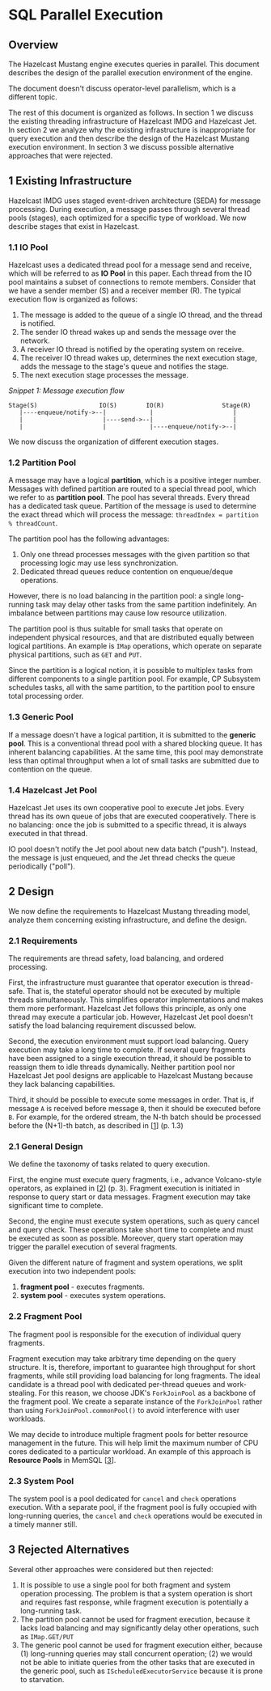 # SQL Parallel Execution

## Overview

The Hazelcast Mustang engine executes queries in parallel. This document describes the design of the parallel execution
environment of the engine.

The document doesn't discuss operator-level parallelism, which is a different topic.

The rest of this document is organized as follows. In section 1 we discuss the existing threading infrastructure of Hazelcast
IMDG and Hazelcast Jet. In section 2 we analyze why the existing infrastructure is inappropriate for query execution and then
describe the design of the Hazelcast Mustang execution environment. In section 3 we discuss possible alternative approaches
that were rejected.

## 1 Existing Infrastructure

Hazelcast IMDG uses staged event-driven architecture (SEDA) for message processing. During execution, a message passes through
several thread pools (stages), each optimized for a specific type of workload. We now describe stages that exist in Hazelcast.

### 1.1 IO Pool

Hazelcast uses a dedicated thread pool for a message send and receive, which will be referred to as **IO Pool** in this paper.
Each thread from the IO pool maintains a subset of connections to remote members. Consider that we have a sender member (S)
and a receiver member (R). The typical execution flow is organized as follows:
1. The message is added to the queue of a single IO thread, and the thread is notified.
1. The sender IO thread wakes up and sends the message over the network.
1. A receiver IO thread is notified by the operating system on receive.
1. The receiver IO thread wakes up, determines the next execution stage, adds the message to the stage's queue and notifies the
   stage.
1. The next execution stage processes the message.

*Snippet 1: Message execution flow*
```
Stage(S)                 IO(S)        IO(R)                Stage(R)
   |----enqueue/notify->--|            |                      |
   |                      |----send->--|                      |
   |                      |            |----enqueue/notify->--|
```

We now discuss the organization of different execution stages.

### 1.2 Partition Pool

A message may have a logical **partition**, which is a positive integer number. Messages with defined partition are routed to
a special thread pool, which we refer to as **partition pool**. The pool has several threads. Every thread has a dedicated task
queue. Partition of the message is used to determine the exact thread which will process the message:
`threadIndex = partition % threadCount`.

The partition pool has the following advantages:
1. Only one thread processes messages with the given partition so that processing logic may use less synchronization.
1. Dedicated thread queues reduce contention on enqueue/deque operations.

However, there is no load balancing in the partition pool: a single long-running task may delay other tasks from the same 
partition indefinitely. An imbalance between partitions may cause low resource utilization.

The partition pool is thus suitable for small tasks that operate on independent physical resources, and that are
distributed equally between logical partitions. An example is `IMap` operations, which operate on separate physical
partitions, such as `GET` and `PUT`.

Since the partition is a logical notion, it is possible to multiplex tasks from different components to a single partition pool.
For example, CP Subsystem schedules tasks, all with the same partition, to the partition pool to ensure total processing order.

### 1.3 Generic Pool

If a message doesn't have a logical partition, it is submitted to the **generic pool**. This is a conventional thread pool with
a shared blocking queue. It has inherent balancing capabilities. At the same time, this pool may demonstrate less than
optimal throughput when a lot of small tasks are submitted due to contention on the queue.

### 1.4 Hazelcast Jet Pool

Hazelcast Jet uses its own cooperative pool to execute Jet jobs. Every thread has its own queue of jobs that are executed
cooperatively. There is no balancing: once the job is submitted to a specific thread, it is always executed in that thread.

IO pool doesn't notify the Jet pool about new data batch ("push"). Instead, the message is just enqueued, and the Jet thread
checks the queue periodically ("poll").

## 2 Design

We now define the requirements to Hazelcast Mustang threading model, analyze them concerning existing infrastructure, and
define the design.

### 2.1 Requirements

The requirements are thread safety, load balancing, and ordered processing.

First, the infrastructure must guarantee that operator execution is thread-safe. That is, the stateful operator should not be
executed by multiple threads simultaneously. This simplifies operator implementations and makes them more performant.
Hazelcast Jet follows this principle, as only one thread may execute a particular job. However, Hazelcast Jet pool doesn't
satisfy the load balancing requirement discussed below.

Second, the execution environment must support load balancing. Query execution may take a long time to complete. If several query
fragments have been assigned to a single execution thread, it should be possible to reassign them to idle threads dynamically.
Neither partition pool nor Hazelcast Jet pool designs are applicable to Hazelcast Mustang because they lack balancing
capabilities.

Third, it should be possible to execute some messages in order. That is, if message `A` is received before message `B`, then it
should be executed before `B`. For example, for the ordered stream, the N-th batch should be processed before the (N+1)-th 
batch, as described in [[1]] (p. 1.3)

### 2.1 General Design

We define the taxonomy of tasks related to query execution.

First, the engine must execute query fragments, i.e., advance Volcano-style operators, as explained in [[2]] (p. 3). Fragment
execution is initiated in response to query start or data messages. Fragment execution may take significant time to complete.

Second, the engine must execute system operations, such as query cancel and query check. These operations take short time to 
complete and must be executed as soon as possible. Moreover, query start operation may trigger the parallel
execution of several fragments.

Given the different nature of fragment and system operations, we split execution into two independent pools:
1. **fragment pool** - executes fragments.
1. **system pool** - executes system operations.
   
### 2.2 Fragment Pool

The fragment pool is responsible for the execution of individual query fragments.

Fragment execution may take arbitrary time depending on the query structure. It is, therefore, important to
guarantee high throughput for short fragments, while still providing load balancing for long fragments. The ideal candidate
is a thread pool with dedicated per-thread queues and work-stealing. For this reason, we choose JDK's `ForkJoinPool` as a
backbone of the fragment pool. We create a separate instance of the `ForkJoinPool` rather than using `ForkJoinPool.commonPool()`
to avoid interference with user workloads.

We may decide to introduce multiple fragment pools for better resource management in the future. This will help limit the
maximum number of CPU cores dedicated to a particular workload. An example of this approach is **Resource Pools** in MemSQL [[3]].

### 2.3 System Pool

The system pool is a pool dedicated for `cancel` and `check` operations execution. With a separate pool, if the fragment pool 
is fully occupied with long-running queries, the `cancel` and `check` operations would be executed in a timely manner still.

## 3 Rejected Alternatives

Several other approaches were considered but then rejected:
1. It is possible to use a single pool for both fragment and system operation processing. The problem is that a system operation 
   is short and requires fast response, while fragment execution is potentially a long-running task.
1. The partition pool cannot be used for fragment execution, because it lacks load balancing and may significantly delay other 
   operations, such as `IMap.GET/PUT`
1. The generic pool cannot be used for fragment execution either, because (1) long-running queries may stall concurrent
   operation; (2) we would not be able to initiate queries from the other tasks that are executed in the generic pool, such as 
   `IScheduledExecutorService` because it is prone to starvation.

[1]: 03-network-protocol.md "SQL Network Protocol"
[2]: 02-operator-interface.md "SQL Operator Interface"
[3]: https://docs.memsql.com/v6.8/guides/cluster-management/operations/setting-resource-limits/ "MemSQL: Setting Resource Limits"
